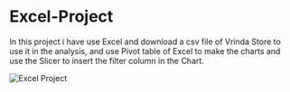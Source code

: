 # Excel-Project

In this project i have use Excel and download a csv file of Vrinda Store to use it in the analysis, and use Pivot table of Excel to make the charts and use the Slicer to insert the filter column in the Chart.

![Excel Project](https://github.com/user-attachments/assets/7ecb3660-f8ae-45d7-9b82-ccfd012a386c)
